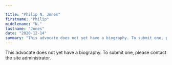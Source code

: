 ```yaml
---

title: "Philip N. Jones"
firstname: "Philip"
middlename: "N."
lastname: "Jones"
date: "2020-12-14"
summary: "This advocate does not yet have a biography. To submit one, please contact the site administrator."
---
```

This advocate does not yet have a biography. To submit one, please contact the site administrator.

